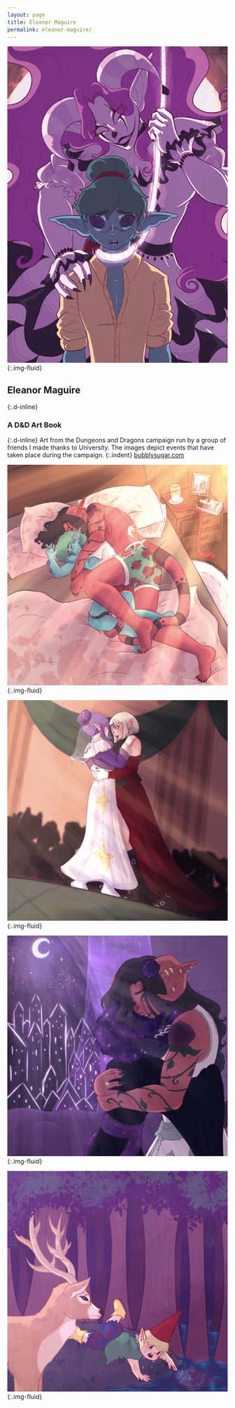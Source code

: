 ```yaml
---
layout: page
title: Eleanor Maguire
permalink: eleanor-maguire/
---
```

![Concept and character artwork based on dungeons and dragons campaign](../images/eleanor_maguire_01.jpg "Concept artwork"){:.img-fluid}
## Eleanor Maguire
{:.d-inline}
### A D&D Art Book
{:.d-inline}
Art from the Dungeons and Dragons campaign run by a group of friends I made thanks to University. The images depict events that have taken place during the campaign.
{:.indent}
[bubblysugar.com](https://bubblysugar.com)

![Concept and character artwork based on dungeons and dragons campaignl](../images/eleanor_maguire_02.jpg "Concept artwork"){:.img-fluid}

![Concept and character artwork based on dungeons and dragons campaign](../images/eleanor_maguire_03.jpg "Concept artwork"){:.img-fluid}

![Concept and character artwork based on dungeons and dragons campaign](../images/eleanor_maguire_04.jpg "Concept artwork"){:.img-fluid}

![Concept and character artwork based on dungeons and dragons campaign](../images/eleanor_maguire_05.jpg "Concept artwork"){:.img-fluid}
